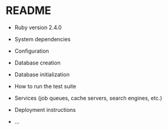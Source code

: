 # README

* Ruby version 2.4.0

* System dependencies

* Configuration

* Database creation

* Database initialization

* How to run the test suite

* Services (job queues, cache servers, search engines, etc.)

* Deployment instructions

* ...
